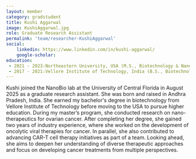 ```yaml
---
layout: member
category: gradstudent
title: Kushi Aggarwal
image: KushiAggarwal.jpg
role: Graduate Research Assistant
permalink: 'team/researcher-KushiAggarwal'
social:
    linkedin: https://www.linkedin.com/in/kushi-aggarwal/
    google-scholar: 
education:
 - 2021 - 2023:Northeastern University, USA (M.S., Biotechnology & Nanomedicine Graduate Certificate)
 - 2017 - 2021:Vellore Institute of Technology, India (B.S., Biotechnology)
---
```


Kushi joined the NanoBio lab at the University of Central Florida in August 2025 as a graduate research assistant. She was born and raised in Andhra Pradesh, India. She earned my bachelor's degree in biotechnology from Vellore Institute of Technology before moving to the USA to pursue higher education. During my master’s program, she conducted research on nano-therapeutics for ovarian cancer. After completing her degree, she gained two years of industry experience, where she worked on the development of oncolytic viral therapies for cancer. In parallel, she also contributed to advancing CAR-T cell therapy initiatives as part of a team. Looking ahead, she aims to deepen her understanding of diverse therapeutic approaches and focus on developing cancer treatments from multiple perspectives.
